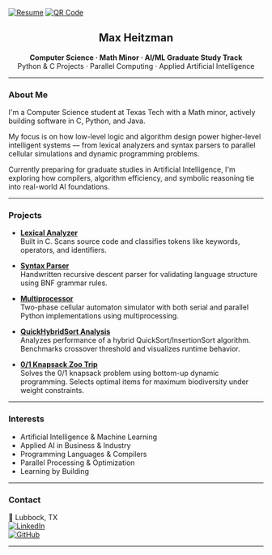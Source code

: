 [![Resume](https://img.shields.io/badge/Resume-View-blue?style=flat-square&logo=adobeacrobatreader)](https://raw.githubusercontent.com/maxheitzman/max-heitzman-resume/main/Max_Heitzman_Resume.pdf)
[![QR Code](https://api.qrserver.com/v1/create-qr-code/?size=110x110&data=https://raw.githubusercontent.com/maxheitzman/max-heitzman-resume/main/Max_Heitzman_Resume.pdf)](https://raw.githubusercontent.com/maxheitzman/max-heitzman-resume/main/Max_Heitzman_Resume.pdf)

<h2 align="center">Max Heitzman</h2>

<p align="center">
  <strong>Computer Science · Math Minor · AI/ML Graduate Study Track</strong><br>
  Python & C Projects · Parallel Computing · Applied Artificial Intelligence
</p>

---

### About Me

I'm a Computer Science student at Texas Tech with a Math minor, actively building software in C, Python, and Java.

My focus is on how low-level logic and algorithm design power higher-level intelligent systems — from lexical analyzers and syntax parsers to parallel cellular simulations and dynamic programming problems.

Currently preparing for graduate studies in Artificial Intelligence, I'm exploring how compilers, algorithm efficiency, and symbolic reasoning tie into real-world AI foundations.

---

### Projects

- [**Lexical Analyzer**](https://github.com/maxheitzman/Lexical-Analyzer)  
  Built in C. Scans source code and classifies tokens like keywords, operators, and identifiers.

- [**Syntax Parser**](https://github.com/maxheitzman/Syntax-Parser)  
  Handwritten recursive descent parser for validating language structure using BNF grammar rules.

- [**Multiprocessor**](https://github.com/maxheitzman/Multiprocessor)  
  Two-phase cellular automaton simulator with both serial and parallel Python implementations using multiprocessing.

- [**QuickHybridSort Analysis**](https://github.com/maxheitzman/QuickHybridSort-Analysis)  
  Analyzes performance of a hybrid QuickSort/InsertionSort algorithm. Benchmarks crossover threshold and visualizes runtime behavior.

- [**0/1 Knapsack Zoo Trip**](https://github.com/maxheitzman/Knapsack-ZooTrip)  
  Solves the 0/1 knapsack problem using bottom-up dynamic programming. Selects optimal items for maximum biodiversity under weight constraints.

---

### Interests

- Artificial Intelligence & Machine Learning  
- Applied AI in Business & Industry  
- Programming Languages & Compilers  
- Parallel Processing & Optimization    
- Learning by Building

---

### Contact

📍 Lubbock, TX  
[![LinkedIn](https://img.shields.io/badge/LinkedIn-maxheitzman-blue?style=flat-square&logo=linkedin)](https://linkedin.com/in/maxheitzman)  
[![GitHub](https://img.shields.io/badge/GitHub-maxheitzman-black?style=flat-square&logo=github)](https://github.com/maxheitzman)

---

